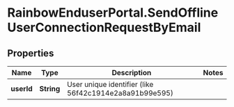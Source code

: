 # RainbowEnduserPortal.SendOfflineUserConnectionRequestByEmail

## Properties

Name | Type | Description | Notes
------------ | ------------- | ------------- | -------------
**userId** | **String** | User unique identifier (like 56f42c1914e2a8a91b99e595) | 


